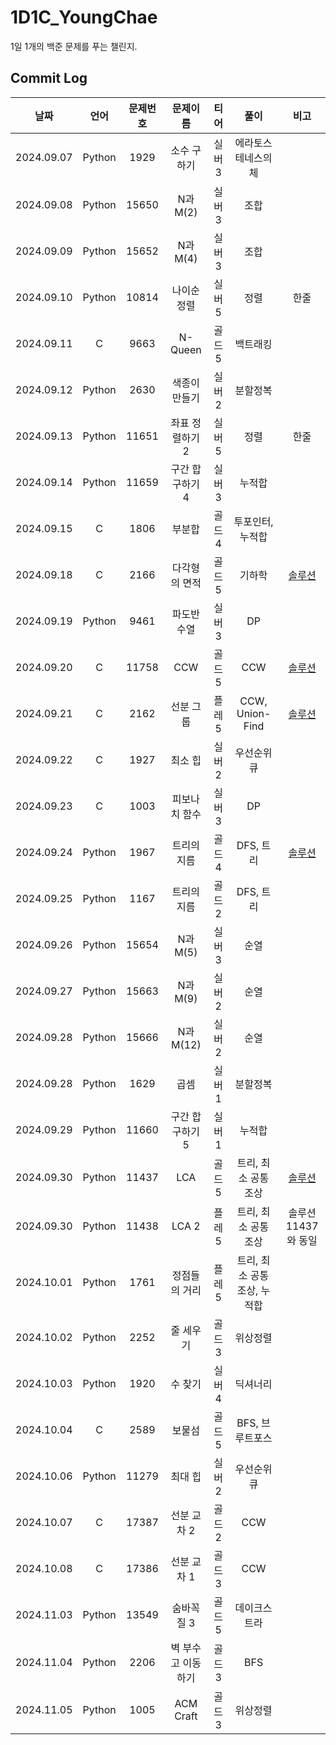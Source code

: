 # 1D1C_YoungChae
1일 1개의 백준 문제를 푸는 챌린지.  

## Commit Log
|날짜|언어|문제번호|문제이름|티어|풀이|비고|
|:---:|:---:|:---:|:---:|:---:|:---:|:---:|
|2024.09.07|Python|1929|소수 구하기|실버3|에라토스테네스의 체||
|2024.09.08|Python|15650|N과 M(2)|실버3|조합||
|2024.09.09|Python|15652|N과 M(4)|실버3|조합||
|2024.09.10|Python|10814|나이순 정렬|실버5|정렬|한줄|
|2024.09.11|C|9663|N-Queen|골드5|백트래킹||
|2024.09.12|Python|2630|색종이 만들기|실버2|분할정복||
|2024.09.13|Python|11651|좌표 정렬하기 2|실버5|정렬|한줄|
|2024.09.14|Python|11659|구간 합 구하기 4|실버3|누적합||
|2024.09.15|C|1806|부분합|골드4|투포인터, 누적합||
|2024.09.18|C|2166|다각형의 면적|골드5|기하학|[솔루션](solution/2166.png)|
|2024.09.19|Python|9461|파도반 수열|실버3|DP||
|2024.09.20|C|11758|CCW|골드5|CCW|[솔루션](solution/11758.png)|
|2024.09.21|C|2162|선분 그룹|플레5|CCW, Union-Find|[솔루션](solution/2162.jpg)|
|2024.09.22|C|1927|최소 힙|실버2|우선순위 큐||
|2024.09.23|C|1003|피보나치 함수|실버3|DP||
|2024.09.24|Python|1967|트리의 지름|골드4|DFS, 트리|[솔루션](solution/1967.png)|
|2024.09.25|Python|1167|트리의 지름|골드2|DFS, 트리||
|2024.09.26|Python|15654|N과 M(5)|실버3|순열||
|2024.09.27|Python|15663|N과 M(9)|실버2|순열||
|2024.09.28|Python|15666|N과 M(12)|실버2|순열||
|2024.09.28|Python|1629|곱셈|실버1|분할정복||
|2024.09.29|Python|11660|구간 합 구하기 5|실버1|누적합||
|2024.09.30|Python|11437|LCA|골드5|트리, 최소 공통 조상|[솔루션](solution/11437.png)|
|2024.09.30|Python|11438|LCA 2|플레5|트리, 최소 공통 조상|솔루션 11437와 동일|
|2024.10.01|Python|1761|정점들의 거리|플레5|트리, 최소 공통 조상, 누적합||
|2024.10.02|Python|2252|줄 세우기|골드3|위상정렬||
|2024.10.03|Python|1920|수 찾기|실버4|딕셔너리||
|2024.10.04|C|2589|보물섬|골드5|BFS, 브루트포스||
|2024.10.06|Python|11279|최대 힙|실버2|우선순위 큐||
|2024.10.07|C|17387|선분 교차 2|골드2|CCW||
|2024.10.08|C|17386|선분 교차 1|골드3|CCW||
|2024.11.03|Python|13549|숨바꼭질 3|골드5|데이크스트라||
|2024.11.04|Python|2206|벽 부수고 이동하기|골드3|BFS||
|2024.11.05|Python|1005|ACM Craft|골드3|위상정렬||